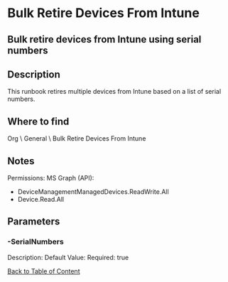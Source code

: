 # Bulk Retire Devices From Intune

## Bulk retire devices from Intune using serial numbers

## Description
This runbook retires multiple devices from Intune based on a list of serial numbers.

## Where to find
Org \ General \ Bulk Retire Devices From Intune

## Notes
Permissions:
MS Graph (API):
- DeviceManagementManagedDevices.ReadWrite.All
- Device.Read.All

## Parameters
### -SerialNumbers
Description: 
Default Value: 
Required: true


[Back to Table of Content](../../../README.md)

